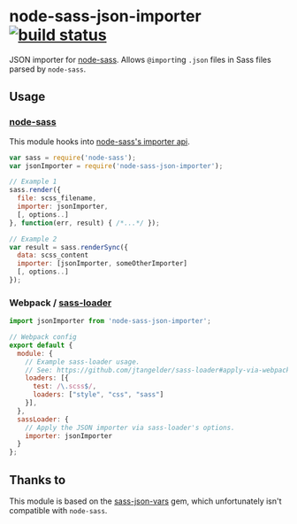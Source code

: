 # node-sass-json-importer [![build status](https://travis-ci.org/Updater/node-sass-json-importer.svg?branch=master)](https://travis-ci.org/Updater/node-sass-json-importer)
JSON importer for [node-sass](https://github.com/sass/node-sass). Allows `@import`ing `.json` files in Sass files parsed by `node-sass`.

## Usage
### [node-sass](https://github.com/sass/node-sass)
This module hooks into [node-sass's importer api](https://github.com/sass/node-sass#importer--v200---experimental).

```javascript
var sass = require('node-sass');
var jsonImporter = require('node-sass-json-importer');

// Example 1
sass.render({
  file: scss_filename,
  importer: jsonImporter,
  [, options..]
}, function(err, result) { /*...*/ });

// Example 2
var result = sass.renderSync({
  data: scss_content
  importer: [jsonImporter, someOtherImporter]
  [, options..]
});
```

### Webpack / [sass-loader](https://github.com/jtangelder/sass-loader)

```javascript
import jsonImporter from 'node-sass-json-importer';

// Webpack config
export default {
  module: {
    // Example sass-loader usage. 
    // See: https://github.com/jtangelder/sass-loader#apply-via-webpack-config
    loaders: [{
      test: /\.scss$/,
      loaders: ["style", "css", "sass"]
    }],
  },
  sassLoader: {
    // Apply the JSON importer via sass-loader's options.
    importer: jsonImporter
  }
};
```

## Thanks to
This module is based on the [sass-json-vars](https://github.com/vigetlabs/sass-json-vars) gem, which unfortunately isn't compatible with `node-sass`.
